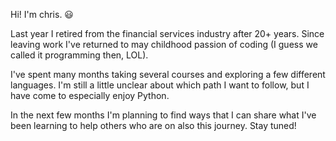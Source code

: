 Hi! I'm chris. 😃

Last year I retired from the financial services industry after 20+ years. Since leaving work I've returned to may childhood passion of coding (I guess we called it programming then, LOL).

I've spent many months taking several courses and exploring a few different languages. I'm still a little unclear about which path I want to follow, but I have come to especially enjoy Python.

In the next few months I'm planning to find ways that I can share what I've been learning to help others who are on also this journey. Stay tuned!